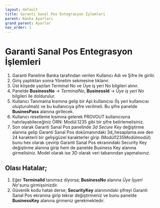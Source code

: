 ```yaml
---
layout: default
title: Garanti Sanal Pos Entegrasyon İşlemleri
parent: Banka Ayarları
grand_parent: Ayarlar
nav_order: 1
---
```


# Garanti Sanal Pos Entegrasyon İşlemleri

1. Garanti Paneline Banka tarafından verilen Kullanıcı Adı ve Şifre ile girilir.
2. Giriş yaptıktan sonra Yönetim sekmesine tıklanır.
3. Üst köşede yazılan Terminal No ve Üye iş yeri No bilgileri alınır.
4. Panelde **BusinessNo** -> _TerminalNo_, **BusinessId** -> _Üye iş yeri No_ bilgileri ile doldurulur.
5. Kullanıcı Tanımama kısmına gelip bir Api kullanıcısı (İş yeri kullanıcısı oluşturulmalı) ve bu kullanıcıya şifre verilmeli. Bu şifre panelde **BusinesPass** alanına girilecek.
6. Kullanıcı resetleme kısmına gelerek PROVOUT kullanıcısına hatırlayabileceğiniz ÖRN: Modül.1235 gibi bir şifre belirlemelisiniz.
7. Son olarak Garanti Sanal Pos panelinde _3d Secure Key_ değiştirme alanına gelip Garanti Sanal Pos dokümanındaki 3d\_hesaplama.exe den 24 karakterli bir gelişigüzel karakterler girip (Modül1235Modülmodül) bunu hex olarak çevirip Garanti Sanal Pos ekranındaki Security Key değiştirme alanına girip hem de panelde Business Key alanına girmelisiniz. Model olarak ise 3D olarak veri tabanından yapmalısınız.

## Olası Hatalar;

1. Eğer **TerminalId** tanımsız diyorsa; **BusinessNo** alanına _Üye İşyeri No_&#39;sunu girmişsinizdir.
2. Güvenlik kodu hatalı derse; **SecurityKey** alanınındaki şifreyi Garanti Sanal Pos ekranına girip tekrar değiştirmeniz ve bunu panelde **BusinessKey** alanına girmeniz gerekmektedir.